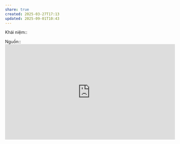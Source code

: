 ```yaml
---
share: true
created: 2025-03-27T17:13
updated: 2025-09-01T10:43
---
```

Khái niệm:: 

Nguồn:: <iframe width="560" height="315" src="https://www.youtube.com/embed/ig_qpNfXHIU?si=RVGluAZQE7Jqw02w" title="YouTube video player" frameborder="0" allow="accelerometer; autoplay; clipboard-write; encrypted-media; gyroscope; picture-in-picture; web-share" referrerpolicy="strict-origin-when-cross-origin" allowfullscreen></iframe>
